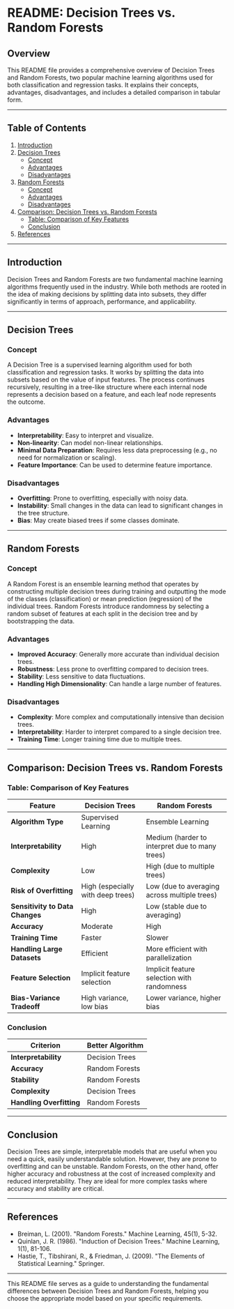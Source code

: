 # README: Decision Trees vs. Random Forests

## Overview

This README file provides a comprehensive overview of Decision Trees and Random Forests, two popular machine learning algorithms used for both classification and regression tasks. It explains their concepts, advantages, disadvantages, and includes a detailed comparison in tabular form.

---

## Table of Contents

1. [Introduction](#introduction)
2. [Decision Trees](#decision-trees)
   - [Concept](#concept)
   - [Advantages](#advantages)
   - [Disadvantages](#disadvantages)
3. [Random Forests](#random-forests)
   - [Concept](#concept)
   - [Advantages](#advantages)
   - [Disadvantages](#disadvantages)
4. [Comparison: Decision Trees vs. Random Forests](#comparison-decision-trees-vs-random-forests)
   - [Table: Comparison of Key Features](#table-comparison-of-key-features)
   - [Conclusion](#conclusion)
5. [References](#references)

---

## Introduction

Decision Trees and Random Forests are two fundamental machine learning algorithms frequently used in the industry. While both methods are rooted in the idea of making decisions by splitting data into subsets, they differ significantly in terms of approach, performance, and applicability.

---

## Decision Trees

### Concept

A Decision Tree is a supervised learning algorithm used for both classification and regression tasks. It works by splitting the data into subsets based on the value of input features. The process continues recursively, resulting in a tree-like structure where each internal node represents a decision based on a feature, and each leaf node represents the outcome.

### Advantages

- **Interpretability**: Easy to interpret and visualize.
- **Non-linearity**: Can model non-linear relationships.
- **Minimal Data Preparation**: Requires less data preprocessing (e.g., no need for normalization or scaling).
- **Feature Importance**: Can be used to determine feature importance.

### Disadvantages

- **Overfitting**: Prone to overfitting, especially with noisy data.
- **Instability**: Small changes in the data can lead to significant changes in the tree structure.
- **Bias**: May create biased trees if some classes dominate.

---

## Random Forests

### Concept

A Random Forest is an ensemble learning method that operates by constructing multiple decision trees during training and outputting the mode of the classes (classification) or mean prediction (regression) of the individual trees. Random Forests introduce randomness by selecting a random subset of features at each split in the decision tree and by bootstrapping the data.

### Advantages

- **Improved Accuracy**: Generally more accurate than individual decision trees.
- **Robustness**: Less prone to overfitting compared to decision trees.
- **Stability**: Less sensitive to data fluctuations.
- **Handling High Dimensionality**: Can handle a large number of features.

### Disadvantages

- **Complexity**: More complex and computationally intensive than decision trees.
- **Interpretability**: Harder to interpret compared to a single decision tree.
- **Training Time**: Longer training time due to multiple trees.

---

## Comparison: Decision Trees vs. Random Forests

### Table: Comparison of Key Features

| **Feature**                       | **Decision Trees**                               | **Random Forests**                            |
|-----------------------------------|--------------------------------------------------|------------------------------------------------|
| **Algorithm Type**                | Supervised Learning                              | Ensemble Learning                              |
| **Interpretability**              | High                                             | Medium (harder to interpret due to many trees) |
| **Complexity**                    | Low                                              | High (due to multiple trees)                   |
| **Risk of Overfitting**           | High (especially with deep trees)                | Low (due to averaging across multiple trees)   |
| **Sensitivity to Data Changes**   | High                                             | Low (stable due to averaging)                  |
| **Accuracy**                      | Moderate                                         | High                                           |
| **Training Time**                 | Faster                                           | Slower                                         |
| **Handling Large Datasets**       | Efficient                                        | More efficient with parallelization            |
| **Feature Selection**             | Implicit feature selection                       | Implicit feature selection with randomness     |
| **Bias-Variance Tradeoff**        | High variance, low bias                          | Lower variance, higher bias                    |

### Conclusion

| **Criterion**           | **Better Algorithm** |
|-------------------------|----------------------|
| **Interpretability**     | Decision Trees       |
| **Accuracy**             | Random Forests       |
| **Stability**            | Random Forests       |
| **Complexity**           | Decision Trees       |
| **Handling Overfitting** | Random Forests       |

---

## Conclusion

Decision Trees are simple, interpretable models that are useful when you need a quick, easily understandable solution. However, they are prone to overfitting and can be unstable. Random Forests, on the other hand, offer higher accuracy and robustness at the cost of increased complexity and reduced interpretability. They are ideal for more complex tasks where accuracy and stability are critical.

---

## References

- Breiman, L. (2001). "Random Forests." Machine Learning, 45(1), 5-32.
- Quinlan, J. R. (1986). "Induction of Decision Trees." Machine Learning, 1(1), 81-106.
- Hastie, T., Tibshirani, R., & Friedman, J. (2009). "The Elements of Statistical Learning." Springer.

---

This README file serves as a guide to understanding the fundamental differences between Decision Trees and Random Forests, helping you choose the appropriate model based on your specific requirements.
